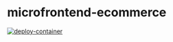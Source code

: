# microfrontend-ecommerce

[![deploy-container](https://github.com/hamdankun/microfrontend-ecommerce/actions/workflows/container.yml/badge.svg?event=push)](https://github.com/hamdankun/microfrontend-ecommerce/actions/workflows/container.yml)

